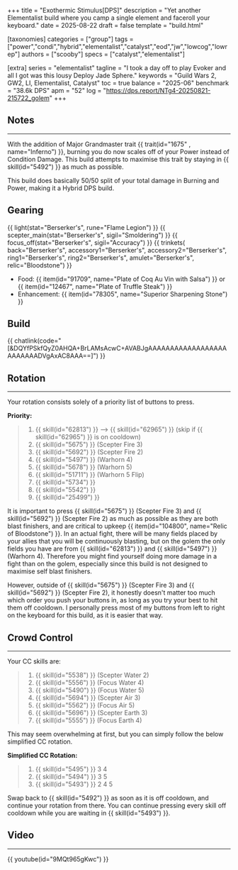 +++
title = "Exothermic Stimulus[DPS]"
description = "Yet another Elementalist build where you camp a single element and faceroll your keyboard."
date = 2025-08-22
draft = false
template = "build.html"

[taxonomies]
categories = ["group"]
tags = ["power","condi","hybrid","elementalist","catalyst","eod","jw","lowcog","lowrep"]
authors = ["scooby"]
specs = ["catalyst","elementalist"]

[extra]
series = "elementalist"
tagline = "I took a day off to play Evoker and all I got was this lousy Deploy Jade Sphere."
keywords = "Guild Wars 2, GW2, LI, Elementalist, Catalyst"
toc = true
balance = "2025-06"
benchmark = "38.6k DPS"
apm = "52"
log = "https://dps.report/NTg4-20250821-215722_golem"
+++

## Notes

---

With the addition of Major Grandmaster trait {{ trait(id="1675" , name="Inferno") }}, burning you do now scales off of your Power instead of Condition Damage. This build attempts to maximise this trait by staying in {{ skill(id="5492") }} as much as possible.

This build does basically 50/50 split of your total damage in Burning and Power, making it a Hybrid DPS build.

## Gearing

{{ light(stat="Berserker's", rune="Flame Legion") }}
{{ scepter_main(stat="Berserker's", sigil="Smoldering") }}
{{ focus_off(stat="Berserker's", sigil="Accuracy") }}
{{ trinkets(
	back="Berserker's",
	accessory1="Berserker's",
	accessory2="Berserker's",
	ring1="Berserker's",
	ring2="Berserker's",
	amulet="Berserker's",
	relic="Bloodstone") }}

- Food: {{ item(id="91709", name="Plate of Coq Au Vin with Salsa") }} or {{ item(id="12467", name="Plate of Truffle Steak") }}
- Enhancement: {{ item(id="78305", name="Superior Sharpening Stone") }}

## Build

{{ chatlink(code="[&DQYfPSkfQyZ0AHQA+BrLAMsAcwC+AVABJgAAAAAAAAAAAAAAAAAAAAAAAAADVgAxAC8AAA==]") }}


## Rotation

---

Your rotation consists solely of a priority list of buttons to press.

**Priority:**
> 1. {{ skill(id="62813") }} --> {{ skill(id="62965") }} (skip if {{ skill(id="62965") }} is on cooldown)
> 1. {{ skill(id="5675") }} (Scepter Fire 3)
> 1. {{ skill(id="5692") }} (Scepter Fire 2)
> 1. {{ skill(id="5497") }} (Warhorn 4)
> 1. {{ skill(id="5678") }} (Warhorn 5)
> 1. {{ skill(id="51711") }} (Warhorn 5 Flip)
> 1. {{ skill(id="5734") }}
> 1. {{ skill(id="5542") }}
> 1. {{ skill(id="25499") }} 

It is important to press {{ skill(id="5675") }} (Scepter Fire 3) and {{ skill(id="5692") }} (Scepter Fire 2) as much as possible as they are both blast finishers, and are critical to upkeep {{ item(id="104800", name="Relic of Bloodstone") }}. In an actual fight, there will be many fields placed by your allies that you will be continuously blasting, but on the golem the only fields you have are from {{ skill(id="62813") }} and {{ skill(id="5497") }} (Warhorn 4). Therefore you might find yourself doing more damage in a fight than on the golem, especially since this build is not designed to maximise self blast finishers.

However, outside of {{ skill(id="5675") }} (Scepter Fire 3) and {{ skill(id="5692") }} (Scepter Fire 2), it honestly doesn't matter too much which order you push your buttons in, as long as you try your best to hit them off cooldown. I personally press most of my buttons from left to right on the keyboard for this build, as it is easier that way.

## Crowd Control

---

Your CC skills are:
> 1. {{ skill(id="5538") }} (Scepter Water 2)
> 2. {{ skill(id="5556") }} (Focus Water 4)
> 3. {{ skill(id="5490") }} (Focus Water 5)
> 4. {{ skill(id="5694") }} (Scepter Air 3)
> 5. {{ skill(id="5562") }} (Focus Air 5)
> 6. {{ skill(id="5696") }} (Scepter Earth 3)
> 7. {{ skill(id="5555") }} (Focus Earth 4)

This may seem overwhelming at first, but you can simply follow the below simplified CC rotation.

**Simplified CC Rotation:**
> 1. {{ skill(id="5495") }} 3 4
> 2. {{ skill(id="5494") }} 3 5
> 3. {{ skill(id="5493") }} 2 4 5

Swap back to {{ skill(id="5492") }} as soon as it is off cooldown, and continue your rotation from there. You can continue pressing every skill off cooldown while you are waiting in {{ skill(id="5493") }}.

## Video

---

{{ youtube(id="9MQt965gKwc") }}

